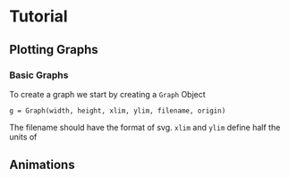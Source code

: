 # Tutorial 

## Plotting Graphs
### Basic Graphs
To create a graph we start by creating a `Graph` Object

```
g = Graph(width, height, xlim, ylim, filename, origin)
```
The filename should have the format of svg. `xlim` and `ylim` define half the units of 


## Animations
